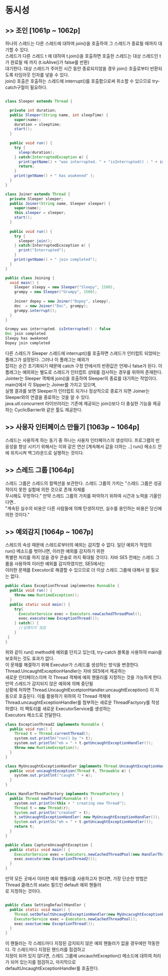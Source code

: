 # 동시성

## >> 조인 [1061p ~ 1062p]
하나의 스레드는 다른 스레드에 대하여 join()을 호출하여 그 스레드가 종료될 때까지 대기할 수 있다.    
스레드가 다른 스레드 t 에 대하여 t.join()을 호출하면 호출한 스레드는 대상 스레드인 t가 완료될 때 까지 (t.isAlive()가 false를 반환)    
대기한다. 대상 스레드가 주어진 시간 동안 종료되지않을 경우 join() 호출로부터 반환되도록 타임아웃 인자를 넣을 수 있다.    
join() 호출은 호출하는 스레드에 interrupt()를 호출함으로써 취소할 수 있으므로 try-catch구절이 필요하다.    

```java

class Sleeper extends Thread {

  private int duration;
  public Sleeper(String name, int sleepTime) {
    super(name);
    duration = sleeptime;
    start();
  }
  
  public void run() {
    try {
      sleep(duration);
    } catch(InterruptedException e) {
      print(getName() + "was interrupted. " + "isInterrupted() : " + isInterrupted());
      return;
    }
    print(getName() + " has aswkened" );
  }
} 

class Joiner extends Thread {
  private Sleeper sleeper;
  public Joiner(String name, Sleeper sleeper) {
    super(name);
    this.sleeper = sleeper;
    start();
  }
  
  public void run() {
    try {
      sleeper.join();
    } catch(InterruptedEcxception e) {
      print("Interrupted");
    }
    print(getName() + " join completed");
  }
}

public class Joining {
  void main() {
    Sleeper sleepy = new Sleeper("Sleepy", 1500),
    grumpy = new Sleeper("Grumpy", 1500);
    
    Joiner dopey = new Joiner("Dopey", sleepy),
    doc  = new Joiner("Doc", grumpy);
    grumpy.interrupt();
  }
}

Grumpy was interrupted. isInterrupted() : false
Doc join completed
Sleepy has awakened
Dopey join completed
```
다른 스레드가 Sleeper 스레드에 interrupt()를 호출하면 스레드가 인터럽트 되었따는 플래그가 설정된다. 그러나 이 플래그는 예외가     
잡히는 순간 초기화되기 때문에 catch 구정 안에서의 반환값은 언제나 false가 된다. 이 플래그는 예외와는 별도로 스레드가 인터럽트 
상태를 검사하는 경우를 위하여 존재한다.      
Jointer는 Sleeper 객체에 join()을 호출하여 Sleeper의 종료를 대기하는 작업이다. main()에서 각 Slpper는 Joiner를 가지고 있으며,    
실행 결과를 보면 Sleeper가 인터럽트 되거나 정상적으로 종료가 되면 Joiner는 Sleeper와의 연결을 종료하는 것을 알 수 있다.    
java.utl.concurrent 라이브러리는 기존에 제공되는 join()보다 더 충실한 기능을 제공하는 CyclicBarrier와 같은 툴도 제공한다.    


## >> 사용자 인터페이스 만들기 [1063p ~ 1064p]
스레드는 사용하게 하는 동기 중 하나는 사용자 인터페이스의 생성이다. 프로그램의 반응성을 향상 시키기 위해서는 이와 같은 연산
[계속해서 값을 더하는 ..] run() 메소드 안에 위치시켜 백그라운드로 실행하는 것이다.

## >> 스레드 그룹 [1064p]
스레드 그룹은 스레드의 컬렉션을 보관한다. 스레드 그룹의 가치는 "스레드 그룹은 성공적이지 못한 실험에 의한 것으로 존재 자체를     
무시해도 무방하다." 만약 스레드 그룹의 가치를 파악하기 위하여 시간과 노력을 기울인다면..    
"계속된 실수의 비용은 다른 사람들에 의해 탄생하지만, 실수를 용인하는 비용은 당신에 의한 것이다."

## >> 예외감지 [1064p ~ 1067p]
스레드의 속성 때문에 스레드로부터의 예외는 감지할 수 없다. 일단 예외가 작업의 run() 메소드를 벗어나면, 이러한 예외를 감지하기 위한    
특별한 처리를 하지 않을 경우 콘솔로 까지 확대될 것이다. 자바 SE5 전에는 스레드 그룹을 사용하여 이러한 예외를 감지하였지만, SE5에서는   
이러한 문제를 Executor로 해결할 수 있으므로 더 이상 스레드 그룹에 대해서 알 필요는 없다.

```java
public class ExceptionThread implementes Runnable {
  public void run() {
    throw new RuntimeException();
  }
  public static void main() {
    try{
      ExecutorService exec = Executors.newCachedThreadPool();
      exec.execute(new ExceptionThread());
    } catch() {
      //실행되지 않음
    }
 }
}
```
위와 같이 run() method에 예외를 던지고 있는데, try-catch 블록을 사용하여 main을 보호하는 것도 효과가 없다.    
이 문제를 해결하기 위해 Executor가 스레드를 생성하는 방식을 변경한다. Thread.UncaughtExceptionHandler는 자바 SE5에서 제공하는     
새로운 인터페이스이며 각 Thread 객체에 예외 핸들러를 지정하는 것을 가능하게 한다. 만약 스레드가 감지되지 않은 예외에 의해 중단될    
상황에 처하면 Thread.UncaughtExcetpionHandler.uncaughtException() 이 자동으로 호출된다. 이를 활용하기 위하여 각 Thread 객체에    
Thread.uncaughtExceptionHandler를 첨부하는 새로운 ThreadFactyory를 작성하였다. 이 팩토리를 새로운 ExecutorService를 생성하는    
Executors 메소드로 전달한다.    
```java
class ExceptionThread2 implements Runnable {
  public void run() {
    Thread t = Thread.currentThread();
    system.out.println("run() by "+ t);
    system.out.println("eh = " + t.getUncaughtExceptionHandler());
    throw new RuntimeException();
  }
}

class MyUncaughtExceptionHandler implements Thread.UncaughtExceptionHandler {
  public void uncaughtException(Thread t, Throwable e) {
    system.out.printlnt("caught " + e);
  }
}

class HandlerThreadFactory implements ThreadFactory {
  public Thread newThread(Runnable r) {
    system.out.println(this + " creating new Thread");
    Thread t = new Thread(r);
    System.out.println("created" + t);
    t.setUncaughtExceptionHandler( new MyUncaughtExceptionHandler());
    System.out.println("eh = " + t.getUncaughtExceptionHandler());
    return t;
  }
}

public class CaptureUncaughtException {
  public static void main() {
    ExecutorService exec = Executors.newCachedThreadPool(new HandlerThreadFactory());
    exec.execute(new ExceptionThread2());
  }
}

```

만약 모든 곳에서 이러한 예외 핸들러를 사용하고자 한다면, 가장 단순한 방법은 Thread 클래스의 static 필드인 default 예외 핸들러     
로 지정하는 것이다.
```java

public class SettingDefaultHandler {
  public static void main() {
    Thread.setDefaultUncaughtExceptionHandler(new MyUncacughtExceptionHandler());
    ExecutorService exec = Executors.newCachedThreadPool();
    exec.exectue(new ExceptionThread());
  }
}
```
이 핸들러는 각 스레드마다 지정된 감지되지 않은 예외 핸들러가 없을 경우에만 작동한다. 각 스레드마다 지정된 핸드러를 점검하고     
지정이 되어 있지 않다면, 스레드 그룹에 uncauchtException() 메소드에 대하여 처리가 되어 있는지를 점검하고, 마지막으로      
defaultUncaughtExceptionHandler를 호출한다. 

